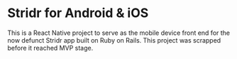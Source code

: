 # Stridr for Android & iOS
This is a React Native project to serve as the mobile device front end for the now defunct Stridr app built on Ruby on Rails. This project was scrapped before it reached MVP stage.
